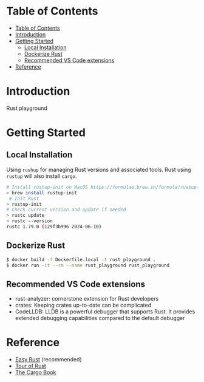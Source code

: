 # Table of Contents

- [Table of Contents](#table-of-contents)
- [Introduction](#introduction)
- [Getting Started](#getting-started)
  - [Local Installation](#local-installation)
  - [Dockerize Rust](#dockerize-rust)
  - [Recommended VS Code extensions](#recommended-vs-code-extensions)
- [Reference](#reference)

# Introduction

Rust playground

# Getting Started

## Local Installation

Using `rushup` for managing Rust versions and associated tools.
Rust using `rustup` will also install `cargo`.

```bash
# Install rustup-init on MacOS https://formulae.brew.sh/formula/rustup-init
> brew install rustup-init
 # Init Rust
> rustup-init
# Check current version and update if needed
> rustc update
> rustc --version
rustc 1.79.0 (129f3b996 2024-06-10)
```

## Dockerize Rust

```bash
$ docker build -f Dockerfile.local -t rust_playground .
$ docker run -it --rm --name rust_playground rust_playground
```

## Recommended VS Code extensions

- rust-analyzer: cornerstone extension for Rust developers
- crates: Keeping crates up-to-date can be complicated
- CodeLLDB: LLDB is a powerful debugger that supports Rust. It provides extended debugging capabilities compared to the default debugger

# Reference

- [Easy Rust](https://dhghomon.github.io/easy_rust/Chapter_1.html) (recommended)
- [Tour of Rust](https://tourofrust.com/index.html)
- [The Cargo Book](https://doc.rust-lang.org/cargo/index.html)
